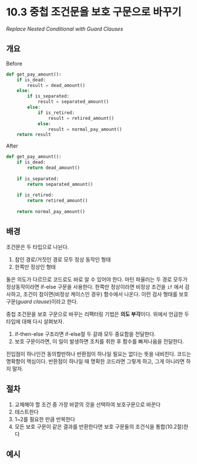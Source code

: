 # 10.3 중첩 조건문을 보호 구문으로 바꾸기

_Replace Nested Conditional with Guard Clauses_

## 개요

Before

```python
def get_pay_amount():
    if is_dead:
        result = dead_amount()
    else:
        if is_separated:
            result = separated_amount()
        else:
            if is_retired:
                result = retired_amount()
            else:
                result = normal_pay_amount()
    return result
```

After

```python
def get_pay_amount():
    if is_dead:
        return dead_amount()
    
    if is_separated:
        return separated_amount()
    
    if is_retired:
        return retired_amount()
    
    return normal_pay_amount()
```

## 배경

조건문은 두 타입으로 나뉜다.

1. 참인 경로/거짓인 경로 모두 정상 동작인 형태
2. 한쪽만 정상인 형태

둘은 의도가 다르므로 코드로도 바로 알 수 있어야 한다.
마틴 파울러는 두 경로 모두가 정상동작이라면 if-else 구문을 사용한다.
한쪽만 정상이라면 비정상 조건을 `if` 에서 검사하고, 조건이 참이면(비정상 케이스인 경우) 함수에서 나온다.
이런 검사 형태를 보호 구문(_guard clause_)이라고 한다.

중첩 조건문을 보호 구문으로 바꾸는 리팩터링 기법은 **의도 부각**이다. 위에서 언급한 두 타입에 대해 다시 살펴보자.

1. if-then-else 구조라면 if-else절 두 갈래 모두 중요함을 전달한다.
2. 보호 구문이라면, 이 일이 발생하면 조치를 취한 후 함수를 빠져나옴을 전달한다. 

진입점이 하나인건 동의할만하나 반환점이 하나일 필요는 없다는 뜻을 내비친다. 코드는 명확함이 핵심이다.
반환점이 하나일 때 명확한 코드라면 그렇게 하고, 그게 아니라면 하지 말자.

## 절차

1. 교체해야 할 조건 중 가장 바깥의 것을 선택하여 보호구문으로 바꾼다
2. 테스트한다
3. 1~2를 필요한 만큼 반복한다
4. 모든 보호 구문이 같은 결과를 반환한다면 보호 구문들의 조건식을 통합(10.2절)한다

## 예시
